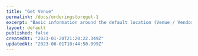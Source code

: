 ```yaml
---
title: "Get Venue"
permalink: /docs/orderingstoreget-1
excerpt: "Basic information around the default location (Venue / Vendor) assigned to the given credentials."
layout: default
published: false
createdAt: "2023-01-20T21:20:22.349Z"
updatedAt: "2023-06-01T18:44:50.099Z"
---
```

